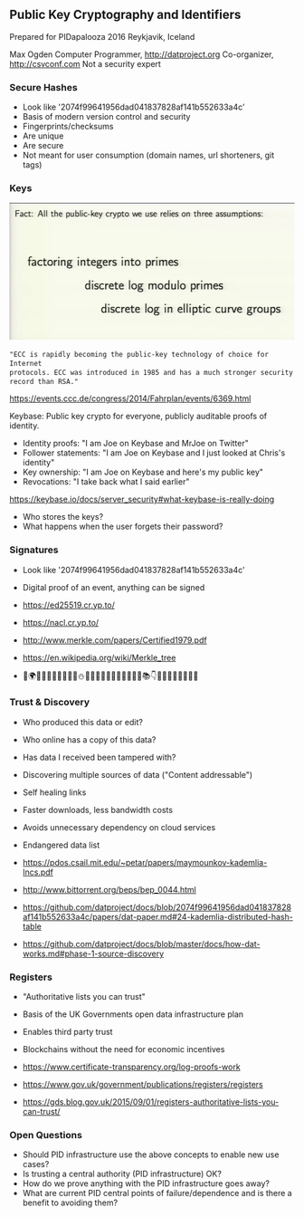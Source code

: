 ## Public Key Cryptography and Identifiers

Prepared for PIDapalooza 2016
Reykjavik, Iceland

Max Ogden
Computer Programmer, http://datproject.org
Co-organizer, http://csvconf.com
Not a security expert

### Secure Hashes

- Look like '2074f99641956dad041837828af141b552633a4c'
- Basis of modern version control and security
- Fingerprints/checksums
- Are unique
- Are secure
- Not meant for user consumption (domain names, url shorteners, git tags)

### Keys

[![crypto-types](crypto.png)](https://www.youtube.com/watch?v=HJB1mYEZPPA&t=3m17s)

```
"ECC is rapidly becoming the public-key technology of choice for Internet
protocols. ECC was introduced in 1985 and has a much stronger security
record than RSA."
```

https://events.ccc.de/congress/2014/Fahrplan/events/6369.html

Keybase: Public key crypto for everyone, publicly auditable proofs of identity.

- Identity proofs: "I am Joe on Keybase and MrJoe on Twitter"
- Follower statements: "I am Joe on Keybase and I just looked at Chris's identity"
- Key ownership: "I am Joe on Keybase and here's my public key"
- Revocations: "I take back what I said earlier"

https://keybase.io/docs/server_security#what-keybase-is-really-doing

- Who stores the keys?
- What happens when the user forgets their password?

### Signatures

- Look like '2074f99641956dad041837828af141b552633a4c'
- Digital proof of an event, anything can be signed

- https://ed25519.cr.yp.to/
- https://nacl.cr.yp.to/
- http://www.merkle.com/papers/Certified1979.pdf
- https://en.wikipedia.org/wiki/Merkle_tree
- 📍🌍💩👼💊🍃🍷🍃🐊👅⛄️🎵🔋👊🐫🍁🐜🎂🐇🐣🐾👛📚👇🍟🐝🎲😭🎈🎊🙏🐜

### Trust & Discovery

- Who produced this data or edit?
- Who online has a copy of this data?
- Has data I received been tampered with?
- Discovering multiple sources of data ("Content addressable")
- Self healing links
- Faster downloads, less bandwidth costs
- Avoids unnecessary dependency on cloud services
- Endangered data list

- https://pdos.csail.mit.edu/~petar/papers/maymounkov-kademlia-lncs.pdf
- http://www.bittorrent.org/beps/bep_0044.html
- https://github.com/datproject/docs/blob/2074f99641956dad041837828af141b552633a4c/papers/dat-paper.md#24-kademlia-distributed-hash-table
- https://github.com/datproject/docs/blob/master/docs/how-dat-works.md#phase-1-source-discovery

### Registers

- "Authoritative lists you can trust"
- Basis of the UK Governments open data infrastructure plan
- Enables third party trust
- Blockchains without the need for economic incentives

- https://www.certificate-transparency.org/log-proofs-work
- https://www.gov.uk/government/publications/registers/registers
- https://gds.blog.gov.uk/2015/09/01/registers-authoritative-lists-you-can-trust/

### Open Questions

- Should PID infrastructure use the above concepts to enable new use cases?
- Is trusting a central authority (PID infrastructure) OK?
- How do we prove anything with the PID infrastructure goes away?
- What are current PID central points of failure/dependence and is there a benefit to avoiding them?
